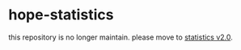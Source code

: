 # hope-statistics

this repository is no longer maintain. please move to [statistics v2.0](https://github.com/everbrez/statistics).
